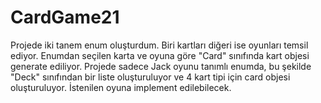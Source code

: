 # CardGame21
Projede iki tanem enum oluşturdum. Biri kartları diğeri ise oyunları temsil ediyor. Enumdan seçilen karta ve oyuna göre "Card" sınıfında kart objesi generate ediliyor.
Projede sadece Jack oyunu tanımlı enumda, bu şekilde "Deck" sınıfından bir liste oluşturuluyor ve 4 kart tipi için card objesi oluşturuluyor. İstenilen oyuna implement edilebilecek.
